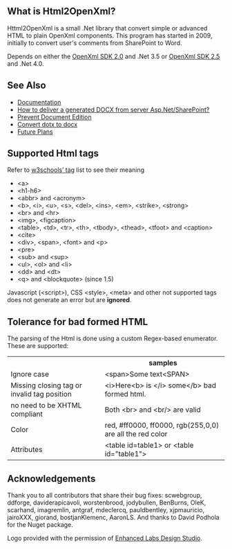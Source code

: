 ## What is Html2OpenXml?

Httml2OpenXml is a small .Net library that convert simple or advanced HTML to plain OpenXml components. This program has started in 2009, initially to convert user's comments from SharePoint to Word.

Depends on either the [OpenXml SDK 2.0](http://www.microsoft.com/en-us/download/details.aspx?id=5124) and .Net 3.5 or [OpenXml SDK 2.5](http://www.microsoft.com/en-us/download/details.aspx?id=30425) and .Net 4.0.

## See Also

* [Documentation](https://github.com/onizet/html2openxml/wiki)
* [How to deliver a generated DOCX from server Asp.Net/SharePoint?](Serves-a-generated-docx-from-the-server)
* [Prevent Document Edition](Prevent-Document-Edition)
* [Convert dotx to docx](Convert-dotx-to-docx)
* [Future Plans](roadmap)

## Supported Html tags
Refer to [w3schools’ tag](http://www.w3schools.com/tags/default.asp) list to see their meaning
*	&lt;a&gt;
*	&lt;h1-h6&gt;
*	&lt;abbr&gt; and &lt;acronym&gt;
*	&lt;b&gt;, &lt;i&gt;, &lt;u&gt;, &lt;s&gt;, &lt;del&gt;, &lt;ins&gt;, &lt;em&gt;, &lt;strike&gt;, &lt;strong&gt;
*	&lt;br&gt; and &lt;hr&gt;
*	&lt;img&gt;, &lt;figcaption&gt;
*	&lt;table&gt;, &lt;td&gt;, &lt;tr&gt;, &lt;th&gt;, &lt;tbody&gt;, &lt;thead&gt;, &lt;tfoot&gt; and &lt;caption&gt;
*	&lt;cite&gt;
*	&lt;div&gt;, &lt;span&gt;, &lt;font&gt; and &lt;p&gt;
*	&lt;pre&gt;
*	&lt;sub&gt; and &lt;sup&gt;
*	&lt;ul&gt;, &lt;ol&gt; and &lt;li&gt;
*	&lt;dd&gt; and &lt;dt&gt;
* &lt;q&gt; and &lt;blockquote&gt; (since 1.5)

Javascript (&lt;script&gt;), CSS &lt;style&gt;, &lt;meta&gt; and other not supported tags does not generate an error but are **ignored**.

## Tolerance for bad formed HTML
The parsing of the Html is done using a custom Regex-based enumerator. These are supported:

<table>
<tr><th></th><th>samples</th></tr>
<tr>
  <td>Ignore case</td>
  <td>&lt;span&gt;Some text&lt;SPAN&gt;</td>
</tr>
<tr>
  <td>Missing closing tag or invalid tag position</td>
  <td>&lt;i&gt;Here&lt;b&gt; is &lt;/i&gt; some&lt;/b&gt; bad formed html.</td>
</tr>
<tr>
  <td>no need to be XHTML compliant</td>
  <td>Both &lt;br&gt; and &lt;br/&gt; are valid</td>
</tr>
<tr>
  <td>Color</td>
  <td>red, #ff0000, ff0000, rgb(255,0,0) are all the red color</td>
</tr>
<tr>
  <td>Attributes</td>
  <td>&lt;table id=table1&gt; or &lt;table id="table1"&gt;</td>
</tr>
</table>

## Acknowledgements

Thank you to all contributors that share their bug fixes: scwebgroup, ddforge, daviderapicavoli, worstenbrood, jodybullen, BenBurns, OleK, scarhand, imagremlin, antgraf, mdeclercq, pauldbentley, xjpmauricio, jairoXXX, giorand, bostjanKlemenc, AaronLS.
And thanks to David Podhola for the Nuget package.

Logo provided with the permission of [Enhanced Labs Design Studio](http://www.enhancedlabs.com).
